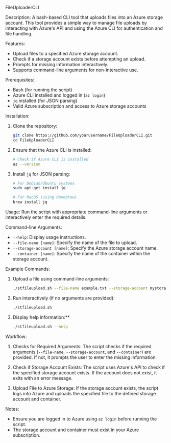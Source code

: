 
FileUploaderCLI

Description:
A bash-based CLI tool that uploads files into an Azure storage account. This tool provides a simple way to manage file uploads by interacting with Azure's API and using the Azure CLI for authentication and file handling.

Features:
- Upload files to a specified Azure storage account.
- Check if a storage account exists before attempting an upload.
- Prompts for missing information interactively.
- Supports command-line arguments for non-interactive use.

Prerequisites:
- Bash (for running the script)
- Azure CLI installed and logged in (`az login`)
- `jq` installed (for JSON parsing)
- Valid Azure subscription and access to Azure storage accounts

Installation:
1. Clone the repository:
    ```bash
    git clone https://github.com/yourusername/FileUploaderCLI.git
    cd FileUploaderCLI
    ```

2. Ensure that the Azure CLI is installed:
    ```bash
    # Check if Azure CLI is installed
    az --version
    ```

3. Install `jq` for JSON parsing:
    ```bash
    # For Debian/Ubuntu systems
    sudo apt-get install jq
    
    # For MacOS (using Homebrew)
    brew install jq
    ```

Usage:
Run the script with appropriate command-line arguments or interactively enter the required details.

Command-line Arguments:
- `--help`: Display usage instructions.
- `--file-name [name]`: Specify the name of the file to upload.
- `--storage-account [name]`: Specify the Azure storage account name.
- `--container [name]`: Specify the name of the container within the storage account.

Example Commands:

1. Upload a file using command-line arguments:
    ```bash
    ./stfileupload.sh --file-name example.txt --storage-account mystorageaccount --container mycontainer
    ```

2. Run interactively (if no arguments are provided):
    ```bash
    ./stfileupload.sh
    ```

3. Display help information:**
    ```bash
    ./stfileupload.sh --help
    ```

 Workflow:
1. Checks for Required Arguments:
   The script checks if the required arguments (`--file-name`, `--storage-account`, and `--container`) are provided. If not, it prompts the user to enter the missing information.

2. Check if Storage Account Exists:
   The script uses Azure's API to check if the specified storage account exists. If the account does not exist, it exits with an error message.

3. Upload File to Azure Storage:
   If the storage account exists, the script logs into Azure and uploads the specified file to the defined storage account and container.

Notes:
- Ensure you are logged in to Azure using `az login` before running the script.
- The storage account and container must exist in your Azure subscription.



